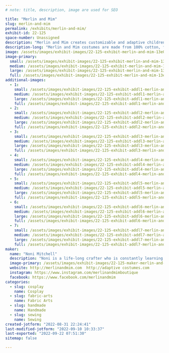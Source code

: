 ```yaml
---
# note: title, description, image are used for SEO

title: "Merlin and Mim"
slug: merlin-and-mim
permalink: /exhibits/merlin-and-mim/
exhibit-id: 22-125
space-number: Unassigned
description: "Merlin and Mim creates customizable and adaptive children&#039;s costumes so all kids can play dress up."
description-long: "Merlin and Mim costumes are made from 100% cotton, feature reversible mix and match components, and are designed to incorporate adaptive features. All children should be able to experience the joy of playing dress up without a health condition limiting what they can wear. Alternate openings and access points are disguised in the seams, so all styles are the same, with or without adaptive modifications. "
image: /assets/images/exhibit-images/22-125-exhibit-merlin-and-mim-13e009b4-d12d-40c1-849a-451d931e1e5a-large.jpeg
image-primary: 
  small: /assets/images/exhibit-images/22-125-exhibit-merlin-and-mim-13e009b4-d12d-40c1-849a-451d931e1e5a-small.jpeg
  medium: /assets/images/exhibit-images/22-125-exhibit-merlin-and-mim-13e009b4-d12d-40c1-849a-451d931e1e5a-medium.jpeg
  large: /assets/images/exhibit-images/22-125-exhibit-merlin-and-mim-13e009b4-d12d-40c1-849a-451d931e1e5a-large.jpeg
  full: /assets/images/exhibit-images/22-125-exhibit-merlin-and-mim-13e009b4-d12d-40c1-849a-451d931e1e5a-full.jpeg
additional-images: 
  - 1:
    small: /assets/images/exhibit-images/22-125-exhibit-addl1-merlin-and-mim-68b727ef-82d2-4ef6-b763-847848cd38c8-small.jpeg
    medium: /assets/images/exhibit-images/22-125-exhibit-addl1-merlin-and-mim-68b727ef-82d2-4ef6-b763-847848cd38c8-medium.jpeg
    large: /assets/images/exhibit-images/22-125-exhibit-addl1-merlin-and-mim-68b727ef-82d2-4ef6-b763-847848cd38c8-large.jpeg
    full: /assets/images/exhibit-images/22-125-exhibit-addl1-merlin-and-mim-68b727ef-82d2-4ef6-b763-847848cd38c8-full.jpeg
  - 2:
    small: /assets/images/exhibit-images/22-125-exhibit-addl2-merlin-and-mim-24e69f37-a5b6-4cca-a42f-b6091c188bfa-small.jpeg
    medium: /assets/images/exhibit-images/22-125-exhibit-addl2-merlin-and-mim-24e69f37-a5b6-4cca-a42f-b6091c188bfa-medium.jpeg
    large: /assets/images/exhibit-images/22-125-exhibit-addl2-merlin-and-mim-24e69f37-a5b6-4cca-a42f-b6091c188bfa-large.jpeg
    full: /assets/images/exhibit-images/22-125-exhibit-addl2-merlin-and-mim-24e69f37-a5b6-4cca-a42f-b6091c188bfa-full.jpeg
  - 3:
    small: /assets/images/exhibit-images/22-125-exhibit-addl3-merlin-and-mim-ae6a4238-7629-42ff-9441-95332391bbec-small.jpeg
    medium: /assets/images/exhibit-images/22-125-exhibit-addl3-merlin-and-mim-ae6a4238-7629-42ff-9441-95332391bbec-medium.jpeg
    large: /assets/images/exhibit-images/22-125-exhibit-addl3-merlin-and-mim-ae6a4238-7629-42ff-9441-95332391bbec-large.jpeg
    full: /assets/images/exhibit-images/22-125-exhibit-addl3-merlin-and-mim-ae6a4238-7629-42ff-9441-95332391bbec-full.jpeg
  - 4:
    small: /assets/images/exhibit-images/22-125-exhibit-addl4-merlin-and-mim-c7cf0839-95ac-469c-9c51-f58427898776-small.jpeg
    medium: /assets/images/exhibit-images/22-125-exhibit-addl4-merlin-and-mim-c7cf0839-95ac-469c-9c51-f58427898776-medium.jpeg
    large: /assets/images/exhibit-images/22-125-exhibit-addl4-merlin-and-mim-c7cf0839-95ac-469c-9c51-f58427898776-large.jpeg
    full: /assets/images/exhibit-images/22-125-exhibit-addl4-merlin-and-mim-c7cf0839-95ac-469c-9c51-f58427898776-full.jpeg
  - 5:
    small: /assets/images/exhibit-images/22-125-exhibit-addl5-merlin-and-mim-e644e8a0-126e-441f-ab11-33e330a06592-small.jpeg
    medium: /assets/images/exhibit-images/22-125-exhibit-addl5-merlin-and-mim-e644e8a0-126e-441f-ab11-33e330a06592-medium.jpeg
    large: /assets/images/exhibit-images/22-125-exhibit-addl5-merlin-and-mim-e644e8a0-126e-441f-ab11-33e330a06592-large.jpeg
    full: /assets/images/exhibit-images/22-125-exhibit-addl5-merlin-and-mim-e644e8a0-126e-441f-ab11-33e330a06592-full.jpeg
  - 6:
    small: /assets/images/exhibit-images/22-125-exhibit-addl6-merlin-and-mim-8ba7d221-f628-4405-ac76-2c0d712e9382-small.jpeg
    medium: /assets/images/exhibit-images/22-125-exhibit-addl6-merlin-and-mim-8ba7d221-f628-4405-ac76-2c0d712e9382-medium.jpeg
    large: /assets/images/exhibit-images/22-125-exhibit-addl6-merlin-and-mim-8ba7d221-f628-4405-ac76-2c0d712e9382-large.jpeg
    full: /assets/images/exhibit-images/22-125-exhibit-addl6-merlin-and-mim-8ba7d221-f628-4405-ac76-2c0d712e9382-full.jpeg
  - 7:
    small: /assets/images/exhibit-images/22-125-exhibit-addl7-merlin-and-mim-da51ef9f-1dcf-4a42-ad8a-30394f3182ac-small.jpeg
    medium: /assets/images/exhibit-images/22-125-exhibit-addl7-merlin-and-mim-da51ef9f-1dcf-4a42-ad8a-30394f3182ac-medium.jpeg
    large: /assets/images/exhibit-images/22-125-exhibit-addl7-merlin-and-mim-da51ef9f-1dcf-4a42-ad8a-30394f3182ac-large.jpeg
    full: /assets/images/exhibit-images/22-125-exhibit-addl7-merlin-and-mim-da51ef9f-1dcf-4a42-ad8a-30394f3182ac-full.jpeg
maker: 
  name: "Noni Mitchell"
  description: "Noni is a life-long crafter who is constantly learning and trying new things. She has a huge heart, always wanting to make life better for those around her. As a child she tried to rescue every stray she came across and as an adult did just that for many years. A love of fantasy and theater led her to Society for Creative Anachronism where she was able to play dress up and pretend whenever she wanted. Noni’s research into historical clothing helped create many of the adaptive features in the Merlin and Mim costumes. "
  image-primary: /assets/images/exhibit-images/22-125-maker-merlin-and-mim-e9a43f30-d16e-4df3-84e6-34cc695ab55e-medium.jpeg
  website: http://merlinandmim.com  http://adaptive costumes.com
  instagram: https://www.instagram.com/merlinandmimboutique
  facebook: https://www.facebook.com/merlinandmim
categories: 
  - slug: cosplay
    name: Cosplay
  - slug: fabric-arts
    name: Fabric Arts
  - slug: handmade
    name: Handmade
  - slug: sewing
    name: Sewing
created-jotform: "2022-08-31 22:24:41"
last-modified-jotform: "2022-09-10 10:33:37"
last-exported: "2022-09-22 07:51:30"
sitemap: false

---
```

